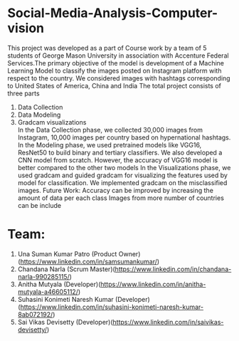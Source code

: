 # Social-Media-Analysis-Computer-vision
This project was developed as a part of Course work by a team of 5 students of George Mason University in association with Accenture Federal Services.The primary objective of the model is 
development of a Machine Learning Model to classify the images posted on Instagram platform with respect to the country. We considered images with hashtags corresponding to United States of America, China and India
The total project consists of three parts
1. Data Collection
2. Data Modeling
3. Gradcam visualizations\
In the Data Collection phase, we collected 30,000 images from Instagram, 10,000 images per country based on hypernational hashtags.
In the Modeling phase, we used pretrained models like VGG16, ResNet50 to build binary and tertiary classifiers. We also developed a CNN model from scratch. However, the accuracy of VGG16 model is better compared to the other two models
In the Visualizations phase, we used gradcam and guided gradcam for visualizing the features used by model for classification. We implemented gradcam on the misclassified images.
Future Work:
Accuracy can be improved by increasing the amount of data per each class
Images from more number of countries can be include
# Team:
1. Una Suman Kumar Patro (Product Owner)(https://www.linkedin.com/in/samsumankumar/)
2. Chandana Narla (Scrum Master)(https://www.linkedin.com/in/chandana-narla-990285115/)
3. Anitha Mutyala (Developer)(https://www.linkedin.com/in/anitha-mutyala-a46605112/)
4. Suhasini Konimeti Naresh Kumar (Developer)(https://www.linkedin.com/in/suhasini-konimeti-naresh-kumar-8ab072192/)
5. Sai Vikas Devisetty (Developer)(https://www.linkedin.com/in/saivikas-devisetty/)

